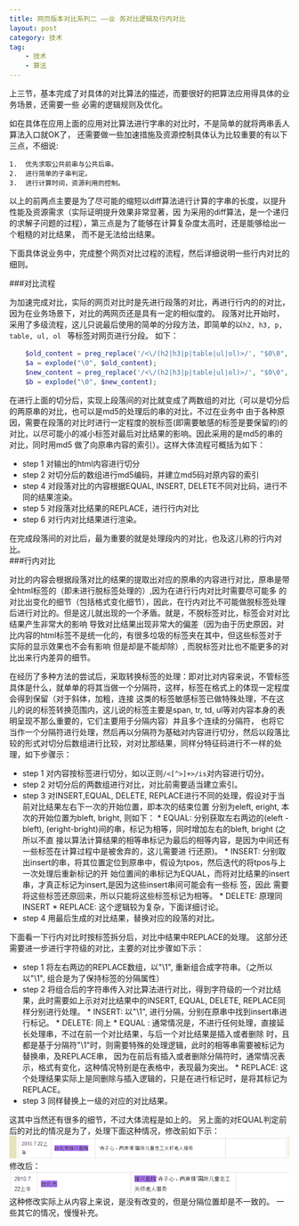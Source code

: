 ```yaml
---
title: 网页版本对比系列二 ——业 务对比逻辑及行内对比 
layout: post
category: 技术
tag:
    - 技术
    - 算法
---
```


上三节，基本完成了对具体的对比算法的描述，而要很好的把算法应用得具体的业务场景，还需要一些
必需的逻辑规则及优化。

如在具体在应用上面的应用对比算法进行字串的对比时，不是简单的就将两串丢人算法入口就OK了，
还需要做一些加速措施及资源控制具体认为比较重要的有以下三点，不细说:

    1.  优先求取公共前串与公共后串。
    2.  进行简单的子串判定。
    3.  进行计算时间，资源利用的控制。

以上的前两点主要是为了尽可能的缩短以diff算法进行计算的字串的长度，以提升性能及资源需求（实际证明提升效果非常显著，因
为采用的diff算法，是一个递归的求解子问题的过程），第三点是为了能够在计算复杂度太高时，还是能够给出一个粗糙的对比结果，
而不是无法给出结果。

下面具体说业务中，完成整个网页对比过程的流程，然后详细说明一些行内对比的细则。

###对比流程

为加速完成对比，实际的网页对比时是先进行段落的对比，再进行行内的的对比，因为在业务场景下，对比的两网页还是具有一定的相似度的。
段落对比开始时，采用了多级流程，这儿只说最后使用的简单的分段方法，即简单的以`h2, h3, p, table, ul, ol ` 等标签对网页进行分段。
如下：

```php
    $old_content = preg_replace('/<\/(h2|h3|p|table|ul|ol)>/', "$0\0", $old_content);
    $a = explode("\0", $old_content);
    $new_content = preg_replace('/<\/(h2|h3|p|table|ul|ol)>/', "$0\0", $new_content);
    $b = explode("\0", $new_content);
```

在进行上面的切分后，实现上段落间的对比就变成了两数组的对比（可以是切分后的两原串的对比，也可以是md5的处理后的串的对比，不过在业务中
由于各种原因，需要在段落的对比时进行一定程度的脱标签(即需要敏感的标签是要保留的)的对比，以尽可能小的减小标签对最后对比结果的影响。因此采用的是md5的串的对比，同时用md5
做了向原串内容的索引）。这样大体流程可概括为如下：

*  step 1 对输出的html内容进行切分
*  step 2 对切分后的数组进行md5编码，并建立md5码对原内容的索引
*  step 4 对段落对比的内容根据EQUAL, INSERT, DELETE不同对比码，进行不同的结果渲染。
*  step 5 对段落对比结果的REPLACE，进行行内对比
*  step 6 对行内对比结果进行渲染。
  
在完成段落间的对比后，最为重要的就是处理段内的对比，也及这儿称的行内对比。  
###行内对比

对比的内容会根据段落对比的结果的提取出对应的原串的内容进行对比，原串是带全html标签的（即未进行脱标签处理的）,因为在进行行内对比时需要尽可能多
的对比出变化的细节（包括格式变化细节），因此，在行内对比不可能做脱标签处理后进行对比的。但是这儿就出现的一个矛盾。就是，不脱标签对比，标签会对对比结果产生非常大的影响
导致对比结果出现非常大的偏差（因为由于历史原因，对比内容的html标签不是统一化的，有很多垃圾的标签夹在其中，但这些标签对于实际的显示效果也不会有影响
但是却是不能却除）, 而脱标签对比也不能更多的对比出来行内差异的细节。

在经历了多种方法的尝试后，采取转换标签的处理：即对比对内容来说，不管标签具体是什么，就单单的将其当做一个分隔符，这样，标签在格式上的体现一定程度会得到保留（对于斜体，加粗，连接
这类的标签敏感标签已做特殊处理，不在这儿的说的标签转换范围内，这儿说的标签主要是span, tr, td, ul等对内容本身的表明呈现不那么重要的，它们主要用于分隔内容）并且多个连续的分隔符，
也将它当作一个分隔符进行处理，然后再以分隔符为基础对内容进行切分，然后以段落比较的形式对切分后数组进行比较，对对比那结果，同样分特征码进行不一样的处理，如下步骤示：

*   step 1 对内容按标签进行切分，如以正则`/<[^>]+>/is`对内容进行切分。
*   step 2 对切分后的两数组进行对比，对比前需要适当建立索引。
*   step 3 对INSERT,EQUAL, DELETE, REPLACE进行不同的处理，假设对于当前对比结果左右下一次的开始位置，即本次的结束位置
    分别为eleft, eright, 本次的开始位置为bleft, bright, 则如下：
        *  EQUAL: 分别获取左右两边的(eleft - bleft), (eright-bright)间的串，标记为相等，同时增加左右的bleft, bright (之所以不直
            接以算法计算结果的相等串标记为最后的相等内容，是因为中间还有一些标签在计算过程中是被舍弃的，这儿需要进
            行还原)。
        *  INSERT: 分别取出insert的串，将其位置定位到原串中，假设为tpos，然后迭代的将tpos与上一次处理后重新标记的开
            始位置间的串标记为EQUAL，而将对比结果的insert串，才真正标记为insert,是因为这些insert串间可能会有一些标
            签，因此 需要将这些标签还原回来，所以只能将这些标签标记为相等。
        *  DELETE: 原理同INSERT
        *  REPLACE: 这个逻辑较为复杂，下面详细讨论。
*  step 4 用最后生成的对比结果，替换对应的段落的对比。

下面看一下行内对比时按标签拆分后，对比中结果中REPLACE的处理。
这部分还需要进一步进行字符级的对比，主要的对比步骤如下示：

*   step 1 将左右两边的REPLACE数组，以"\1", 重新组合成字符串。（之所以以"\1", 组合是为了保持标签的分隔属性）
*   step 2 将组合后的字符串传入对比算法进行对比，得到字符级的一个对比结果，此时需要如上示对对比结果中的INSERT, EQUAL, DELETE, REPLACE同样分别进行处理。
        *   INSERT: 以"\1", 进行分隔，分别在原串中找到insert串进行标记。
        *   DELETE: 同上
        *   EQUAL : 通常情况是，不进行任何处理，直接延长处理串，不过在前一个对比结果，与后一个对比结果是插入或者删除
                    时，且都是基于分隔符"\1"时，则需要特殊的处理逻辑，此时的相等串需要被标记为替换串，及REPLACE串，
                    因为在前后有插入或者删除分隔符时，通常情况表示，格式有变化，这种情况特别是在表格中，表现最为突出。
        *   REPLACE: 这个处理结果实际上是同删除与插入逻辑的，只是在进行标记时，是将其标记为REPLACE。
*   step 3 同样替换上一级的对应的对比结果。

这其中当然还有很多的细节，不过大体流程是如上的。
另上面的对EQUAL判定前后的对比的情况是为了，处理下面这种情况，修改前如下示：
[![edit](/media/files/tech/diff_0.png)]()
修改后：
[![edit](/media/files/tech/diff_1.png)]()
这种修改实际上从内容上来说，是没有改变的，但是分隔位置却是不一致的。
一些其它的情况，慢慢补充。










